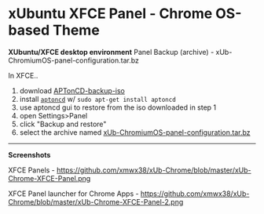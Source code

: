# xUbuntu XFCE Panel - Chrome OS-based Theme

**XUbuntu/XFCE desktop environment** Panel Backup (archive) - xUb-ChromiumOS-panel-configuration.tar.bz

In XFCE..

  1. download [APTonCD-backup-iso](https://docs.google.com/uc?export=download&id=0Bxo2UqFllQcpcXFRYVhuU2xXLVk)
  2. install [`aptoncd`](http://downloads.sourceforge.net/aptoncd/) w/ `sudo apt-get install aptoncd`
  3. use aptoncd gui to restore from the iso downloaded in step 1
  4. open Settings>Panel
  5. click "Backup and restore"
  6. select the archive named [xUb-ChromiumOS-panel-configuration.tar.bz](https://github.com/xmwx38/xUb-Chrome/blob/master/xUb-ChromiumOS-panel-configuration.tar.bz2)

--------------

**Screenshots**

XFCE Panels - https://github.com/xmwx38/xUb-Chrome/blob/master/xUb-Chrome-XFCE-Panel.png

XFCE Panel launcher for Chrome Apps - https://github.com/xmwx38/xUb-Chrome/blob/master/xUb-Chrome-XFCE-Panel-2.png
